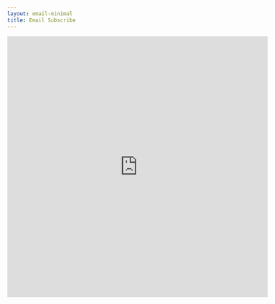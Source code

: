 ```yaml
---
layout: email-minimal
title: Email Subscribe
---
```

<head>
<meta charset="UTF-8" />
<meta name="viewport" content="width=device-width, initial-scale=1.0, maximum-scale=1.0, user-scalable=0" />
</head>
<p style="text-align: center;"><iframe style="border-width: 0;" src="https://cdn.forms-content.sg-form.com/2cd53912-85bc-11eb-967d-eedeb3b27ba8" width="600" height="600" frameborder="0" scrolling="no"></iframe></p>
